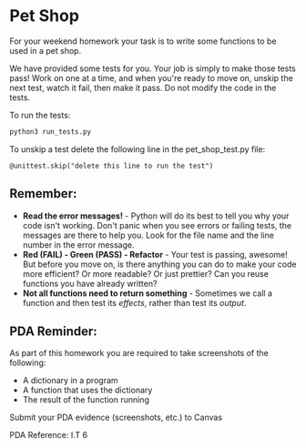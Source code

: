# Pet Shop

For your weekend homework your task is to write some functions to be used in a pet shop.

We have provided some tests for you. Your job is simply to make those tests pass! Work on one at a time, and when you're ready to move on, unskip the next test, watch it fail, then make it pass. Do not modify the code in the tests.

To run the tests:

```bash
python3 run_tests.py
```

To unskip a test delete the following line in the pet_shop_test.py file:

```
@unittest.skip("delete this line to run the test")

```

## Remember:

* **Read the error messages!** - Python will do its best to tell you why your code isn't working. Don't panic when you see errors or failing tests, the messages are there to help you. Look for the file name and the line number in the error message.
* **Red (FAIL) - Green (PASS) - Refactor** - Your test is passing, awesome! But before you move on, is there anything you can do to make your code more efficient? Or more readable? Or just prettier? Can you reuse functions you have already written?
* **Not all functions need to return something** - Sometimes we call a function and then test its _effects_, rather than test its _output_.

## PDA Reminder:

As part of this homework you are required to take screenshots of the following:

- A dictionary in a program
- A function that uses the dictionary
- The result of the function running


Submit your PDA evidence (screenshots, etc.) to Canvas

PDA Reference: I.T 6
